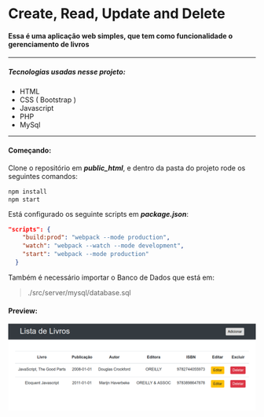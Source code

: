 # Create, Read, Update and Delete  

#### Essa é uma aplicação web simples, que tem como funcionalidade o gerenciamento de livros


***

##### Tecnologias usadas nesse projeto: 
	
* HTML
* CSS ( Bootstrap )
* Javascript
* PHP
* MySql

***

#### Começando:

Clone o repositório em **_public_html_**, e dentro da pasta do projeto rode os seguintes comandos:

```SHELL
npm install
npm start
``` 

Está configurado os seguinte scripts em **_package.json_**:

```json
"scripts": {
    "build:prod": "webpack --mode production",
    "watch": "webpack --watch --mode development",
    "start": "webpack --mode production"
  }
```

Também é necessário importar o Banco de Dados que está em:
> ./src/server/mysql/database.sql

#### Preview: 

![alt text](preview.png 'Interface')



